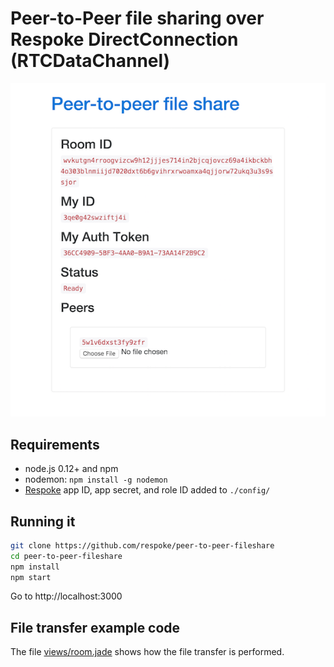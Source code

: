 # Peer-to-Peer file sharing over Respoke DirectConnection (RTCDataChannel)

<img src="example.png" />

## Requirements

- node.js 0.12+ and npm
- nodemon: `npm install -g nodemon`
- [Respoke](https://portal.respoke.io) app ID, app secret, and role ID added to `./config/`

## Running it

```bash
git clone https://github.com/respoke/peer-to-peer-fileshare
cd peer-to-peer-fileshare
npm install
npm start
```

Go to http://localhost:3000

## File transfer example code

The file [views/room.jade](views/room.jade) shows how the file transfer is performed.
